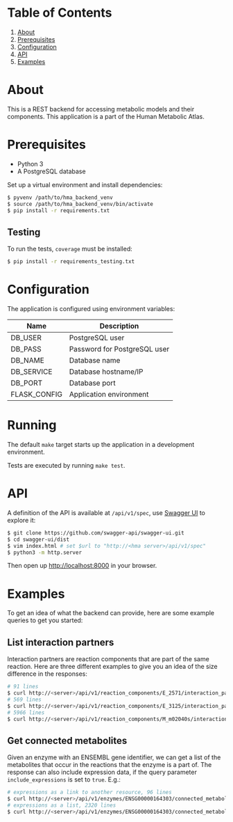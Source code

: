 # Table of Contents

1. [About](#about)
2. [Prerequisites](#prerequisites)
3. [Configuration](#configuration)
4. [API](#api)
5. [Examples](#examples)


# About

This is a REST backend for accessing metabolic models and their
components. This application is a part of the Human Metabolic Atlas.


# Prerequisites

* Python 3
* A PostgreSQL database

Set up a virtual environment and install dependencies:

```bash
$ pyvenv /path/to/hma_backend_venv
$ source /path/to/hma_backend_venv/bin/activate
$ pip install -r requirements.txt
```

## Testing

To run the tests, `coverage` must be installed:

```bash
$ pip install -r requirements_testing.txt
```


# Configuration

The application is configured using environment variables:

| Name         | Description                  |
|--------------|------------------------------|
| DB_USER      | PostgreSQL user              |
| DB_PASS      | Password for PostgreSQL user |
| DB_NAME      | Database name                |
| DB_SERVICE   | Database hostname/IP         |
| DB_PORT      | Database port                |
| FLASK_CONFIG | Application environment      |


# Running

The default `make` target starts up the application in a development
environment.

Tests are executed by running `make test`.


# API

A definition of the API is available at `/api/v1/spec`, use
[Swagger UI](https://github.com/swagger-api/swagger-ui) to explore it:

```bash
$ git clone https://github.com/swagger-api/swagger-ui.git
$ cd swagger-ui/dist
$ vim index.html # set $url to "http://<hma server>/api/v1/spec"
$ python3 -m http.server
```

Then open up [http://localhost:8000](http://localhost:8000) in your
browser.


# Examples

To get an idea of what the backend can provide, here are some example
queries to get you started:

## List interaction partners

Interaction partners are reaction components that are part of the same
reaction. Here are three different examples to give you an idea of the
size difference in the responses:

```bash
# 91 lines
$ curl http://<server>/api/v1/reaction_components/E_2571/interaction_partners
# 569 lines
$ curl http://<server>/api/v1/reaction_components/E_3125/interaction_partners
# 5966 lines
$ curl http://<server>/api/v1/reaction_components/M_m02040s/interaction_partners
```

## Get connected metabolites

Given an enzyme with an ENSEMBL gene identifier, we can get a list of
the metabolites that occur in the reactions that the enzyme is a part
of. The response can also include expression data, if the query
parameter `include_expressions` is set to `true`. E.g.:

```bash
# expressions as a link to another resource, 96 lines
$ curl http://<server>/api/v1/enzymes/ENSG00000164303/connected_metabolites
# expressions as a list, 2320 lines
$ curl http://<server>/api/v1/enzymes/ENSG00000164303/connected_metabolites?include_expressions=true
```
